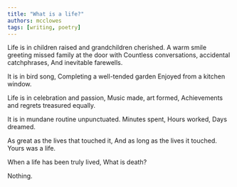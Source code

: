 ```yaml
---
title: "What is a life?"
authors: mcclowes
tags: [writing, poetry]
---
```


Life is in children raised and grandchildren cherished.
A warm smile greeting missed family at the door with
Countless conversations, accidental catchphrases,
And inevitable farewells.

<!--truncate-->

It is in bird song,
Completing a well-tended garden
Enjoyed from a kitchen window.

Life is in celebration and passion,
Music made, art formed,
Achievements and regrets
treasured equally.

It is in mundane routine unpunctuated.
Minutes spent,
Hours worked,
Days dreamed.

As great as the lives that touched it,
And as long as the lives it touched.
Yours was a life.

When a life has been truly lived,
What is death?

Nothing.